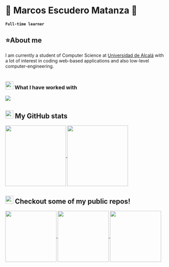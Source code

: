# 🎸 Marcos Escudero Matanza 🎸

**`Full-time learner`**

## ⭐About me
I am currently a student of Computer Science at [Universidad de Alcalá](https://uah.es/) with a lot of interest in coding web-based applications and also low-level computer-engineering.

#

### <img src="https://media2.giphy.com/media/QssGEmpkyEOhBCb7e1/giphy.gif?cid=ecf05e47a0n3gi1bfqntqmob8g9aid1oyj2wr3ds3mg700bl&rid=giphy.gif" width ="25"> <b>What I have worked with</b>

<img src="https://go-skill-icons.vercel.app/api/icons?i=py,cpp,rust,java,html,css,js,react,r,github,bash,git,assembly&perline=14" />


## <img src="https://media.giphy.com/media/cj87CxfRtrUifF3Ryk/giphy.gif" height="25"><b> My GitHub stats</b>

<a href="https://github.com/MicroxOndas">
  <img height=190 align="center" src="https://github-readme-stats.vercel.app/api?username=MicroxOndas&show_icons=true&hide=contribs,prs&theme=github_dark" />
  <img height=190 align="center" src="https://github-readme-stats.vercel.app/api/top-langs/?username=MicroxOndas&layout=compact&theme=github_dark" />
</a>

## <img src="https://i.giphy.com/media/v1.Y2lkPTc5MGI3NjExbGlieTA1aGFtbmtkaW40bnVta3RrY3dkZjlkNDVqeHZrODhyZG1ueSZlcD12MV9pbnRlcm5hbF9naWZfYnlfaWQmY3Q9cw/CwTvSiWflgCGKgz5eb/giphy.gif" width ="25">  Checkout some of my public repos!
<a href="https://github.com/MicroxOndas/SHA">
  <img height=160 align="center" src="https://github-readme-stats.vercel.app/api/pin/?username=MicroxOndas&repo=SHA&layout=compact&theme=github_dark" />
</a>
<a href="https://github.com/MicroxOndas/RSA">
  <img height=160 align="center" src="https://github-readme-stats.vercel.app/api/pin/?username=MicroxOndas&repo=RSA&layout=compact&theme=github_dark" />
</a>
<a href="https://github.com/MicroxOndas/Tic-Tac-Toe">
  <img height=160 align="center" src="https://github-readme-stats.vercel.app/api/pin/?username=MicroxOndas&repo=Tic-Tac-Toe&layout=compact&theme=github_dark" />
</a>
